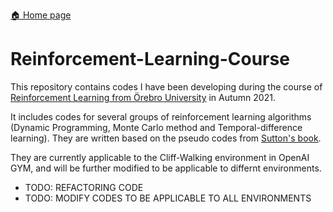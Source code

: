 [:house: Home page](https://github.com/Db-Lau/Reinforcement-Learning-Course) 


# Reinforcement-Learning-Course
This repository contains codes I have been developing during the course of [Reinforcement Learning from Örebro University](https://www.oru.se/utbildning/kurser/kurs/reinforcement-learning-del-1-dt707a) in Autumn 2021. 

It includes codes for several groups of reinforcement learning algorithms (Dynamic Programming, Monte Carlo method and Temporal-difference learning). They are written based on the pseudo codes from [Sutton's book](http://www.incompleteideas.net/book/the-book-2nd.html).

They are currently applicable to the Cliff-Walking environment in OpenAI GYM, and will be further modified to be applicable to differnt environments.

- TODO: REFACTORING CODE
- TODO: MODIFY CODES TO BE APPLICABLE TO ALL ENVIRONMENTS
